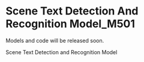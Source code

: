 # Scene Text Detection And Recognition Model_M501

Models and code will be released soon.

Scene Text Detection and Recognition Model
